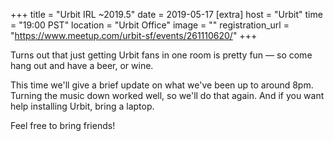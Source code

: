 
+++
title = "Urbit IRL ~2019.5"
date = 2019-05-17
[extra]
host = "Urbit"
time = "19:00 PST"
location = "Urbit Office"
image = ""
registration_url = "https://www.meetup.com/urbit-sf/events/261110620/"
+++

<p>Turns out that just getting Urbit fans in one room is pretty fun — so come hang out and have a beer, or wine.</p> <p>This time we'll give a brief update on what we've been up to around 8pm. Turning the music down worked well, so we'll do that again. And if you want help installing Urbit, bring a laptop.</p> <p>Feel free to bring friends!</p> 
